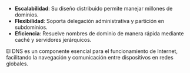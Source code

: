 - **Escalabilidad**: Su diseño distribuido permite manejar millones de dominios.
- **Flexibilidad**: Soporta delegación administrativa y partición en subdominios.
- **Eficiencia**: Resuelve nombres de dominio de manera rápida mediante caché y servidores jerárquicos.

El DNS es un componente esencial para el funcionamiento de Internet, facilitando la navegación y comunicación entre dispositivos en redes globales.